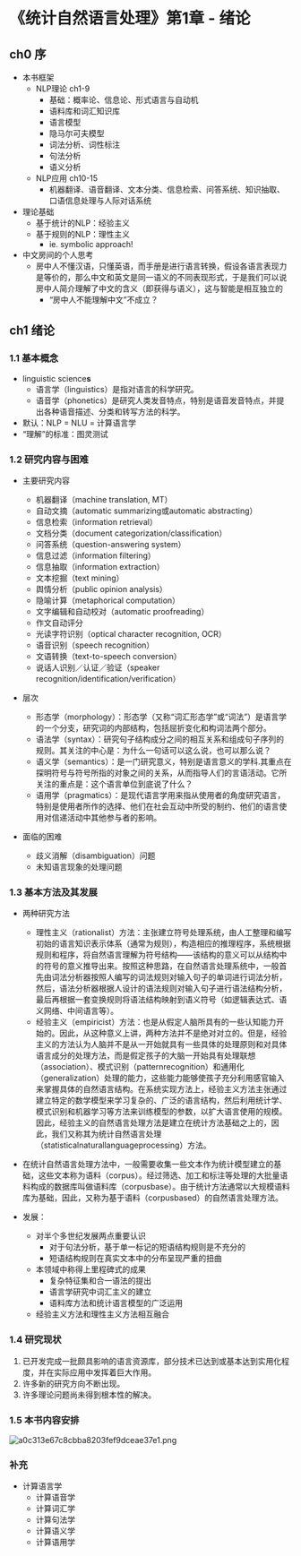 # 《统计自然语言处理》第1章 - 绪论



## ch0 序
- 本书框架
	- NLP理论 ch1-9
		- 基础：概率论、信息论、形式语言与自动机
		- 语料库和词汇知识库
		- 语言模型
		- 隐马尔可夫模型
		- 词法分析、词性标注
		- 句法分析
		- 语义分析
	- NLP应用 ch10-15
		- 机器翻译、语音翻译、文本分类、信息检索、问答系统、知识抽取、口语信息处理与人际对话系统
- 理论基础
	- 基于统计的NLP：经验主义
	- 基于规则的NLP：理性主义
		- ie. symbolic approach!
- 中文房间的个人思考
	- 房中人不懂汉语，只懂英语，而手册是进行语言转换，假设各语言表现力是等价的，那么中文和英文是同一语义的不同表现形式，于是我们可以说房中人简介理解了中文的含义（即获得与语义），这与智能是相互独立的
		- “房中人不能理解中文”不成立？

## ch1 绪论
### 1.1 基本概念
- linguistic science**s**
	- 语言学（linguistics）是指对语言的科学研究。
	- 语音学（phonetics）是研究人类发音特点，特别是语音发音特点，并提出各种语音描述、分类和转写方法的科学。
- 默认：NLP = NLU = 计算语言学
- “理解”的标准：图灵测试

### 1.2 研究内容与困难
- 主要研究内容
	- 机器翻译（machine translation, MT）
	- 自动文摘（automatic summarizing或automatic abstracting）
	- 信息检索（information retrieval）
	- 文档分类（document categorization/classification）
	- 问答系统（question-answering system）
	- 信息过滤（information filtering）
	- 信息抽取（information extraction）
	- 文本挖掘（text mining）
	- 舆情分析（public opinion analysis）
	- 隐喻计算（metaphorical computation）
	- 文字编辑和自动校对（automatic proofreading）
	- 作文自动评分
	- 光读字符识别（optical character recognition, OCR）
	- 语音识别（speech recognition）
	- 文语转换（text-to-speech conversion）
	- 说话人识别／认证／验证（speaker recognition/identification/verification）

- 层次
	- 形态学（morphology）：形态学（又称“词汇形态学”或“词法”）是语言学的一个分支，研究词的内部结构，包括屈折变化和构词法两个部分。
	- 语法学（syntax）：研究句子结构成分之间的相互关系和组成句子序列的规则。其关注的中心是：为什么一句话可以这么说，也可以那么说？
	- 语义学（semantics）：是一门研究意义，特别是语言意义的学科.其重点在探明符号与符号所指的对象之间的关系，从而指导人们的言语活动。它所关注的重点是：这个语言单位到底说了什么？
	- 语用学（pragmatics）：是现代语言学用来指从使用者的角度研究语言，特别是使用者所作的选择、他们在社会互动中所受的制约、他们的语言使用对信递活动中其他参与者的影响。

- 面临的困难
	- 歧义消解（disambiguation）问题
	- 未知语言现象的处理问题

### 1.3 基本方法及其发展
- 两种研究方法
	- 理性主义（rationalist）方法：主张建立符号处理系统，由人工整理和编写初始的语言知识表示体系（通常为规则），构造相应的推理程序，系统根据规则和程序，将自然语言理解为符号结构——该结构的意义可以从结构中的符号的意义推导出来。按照这种思路，在自然语言处理系统中，一般首先由词法分析器按照人编写的词法规则对输入句子的单词进行词法分析，然后，语法分析器根据人设计的语法规则对输入句子进行语法结构分析，最后再根据一套变换规则将语法结构映射到语义符号（如逻辑表达式、语义网络、中间语言等）。
	- 经验主义（empiricist）方法：也是从假定人脑所具有的一些认知能力开始的。因此，从这种意义上讲，两种方法并不是绝对对立的。但是，经验主义的方法认为人脑并不是从一开始就具有一些具体的处理原则和对具体语言成分的处理方法，而是假定孩子的大脑一开始具有处理联想（association）、模式识别（patternrecognition）和通用化（generalization）处理的能力，这些能力能够使孩子充分利用感官输入来掌握具体的自然语言结构。在系统实现方法上，经验主义方法主张通过建立特定的数学模型来学习复杂的、广泛的语言结构，然后利用统计学、模式识别和机器学习等方法来训练模型的参数，以扩大语言使用的规模。因此，经验主义的自然语言处理方法是建立在统计方法基础之上的，因此，我们又称其为统计自然语言处理（statisticalnaturallanguageprocessing）方法。

- 在统计自然语言处理方法中，一般需要收集一些文本作为统计模型建立的基础，这些文本称为语料（corpus）。经过筛选、加工和标注等处理的大批量语料构成的数据库叫做语料库（corpusbase）。由于统计方法通常以大规模语料库为基础，因此，又称为基于语料（corpusbased）的自然语言处理方法。

- 发展：
	- 对半个多世纪发展两点重要认识
		- 对于句法分析，基于单一标记的短语结构规则是不充分的
		- 短语结构规则在真实文本中的分布呈现严重的扭曲
	- 本领域中称得上里程碑式的成果
		- 复杂特征集和合一语法的提出
		- 语言学研究中词汇主义的建立
		- 语料库方法和统计语言模型的广泛运用
	- 经验主义方法和理性主义方法相互融合


### 1.4 研究现状
1. 已开发完成一批颇具影响的语言资源库，部分技术已达到或基本达到实用化程度，并在实际应用中发挥着巨大作用。
2. 许多新的研究方向不断出现。
3. 许多理论问题尚未得到根本性的解决。

### 1.5 本书内容安排
![a0c313e67c8cbba8203fef9dceae37e1.png](/blog/_resources/9b5a2b1ced784981b606653b5e7ab07d.png)


### 补充
- 计算语言学
	- 计算语音学
	- 计算词汇学
	- 计算句法学
	- 计算语义学
	- 计算语用学
